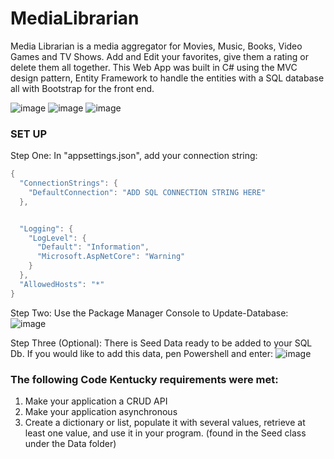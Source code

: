 # MediaLibrarian
Media Librarian is a media aggregator for Movies, Music, Books, Video Games and TV Shows. Add and Edit your favorites, give them a rating or delete them all together. This Web App was built in C# using the MVC design pattern, Entity Framework to handle the entities with a SQL database all with Bootstrap for the front end.  

![image](https://user-images.githubusercontent.com/97712526/228086550-68d9c6fd-1ad9-4026-b530-5bc548cd96ea.png)
![image](https://user-images.githubusercontent.com/97712526/228086615-4dce04ef-4c1e-4bee-8b8b-63695ccea236.png)
![image](https://user-images.githubusercontent.com/97712526/228086662-ee85a6c4-7a93-4c27-8d62-9e1cc54ecde6.png)


<h3> SET UP </H3>

Step One: In "appsettings.json", add your connection string: 

```C#
{
  "ConnectionStrings": {
    "DefaultConnection": "ADD SQL CONNECTION STRING HERE"
  },


  "Logging": {
    "LogLevel": {
      "Default": "Information",
      "Microsoft.AspNetCore": "Warning"
    }
  },
  "AllowedHosts": "*"
}
```


Step Two: Use the Package Manager Console to Update-Database:
![image](https://user-images.githubusercontent.com/97712526/228086085-3773d3fc-3890-46c1-a375-0280dd6f43fe.png)

Step Three (Optional): There is Seed Data ready to be added to your SQL Db. If you would like to add this data,  pen Powershell and enter: 
![image](https://user-images.githubusercontent.com/97712526/228086339-b5e2a8cc-bf4a-47e2-ae46-b6c21e54f8f4.png)


<h3>The following Code Kentucky requirements were met:</h3>

1. Make your application a CRUD API
2. Make your application asynchronous
3. Create a dictionary or list, populate it with several values, retrieve at least one value, and use it in your program. (found in the Seed class under the Data folder)
